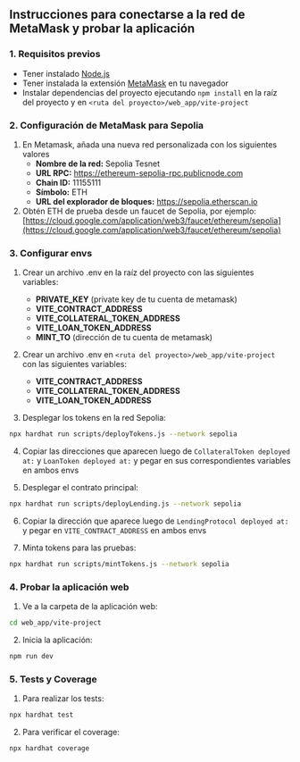 ## Instrucciones para conectarse a la red de MetaMask y probar la aplicación

### 1. Requisitos previos
- Tener instalado [Node.js](https://nodejs.org/)
- Tener instalada la extensión [MetaMask](https://metamask.io/) en tu navegador
- Instalar dependencias del proyecto ejecutando `npm install` en la raíz del proyecto y en `<ruta del proyecto>/web_app/vite-project`

### 2. Configuración de MetaMask para Sepolia
1. En Metamask, añada una nueva red personalizada con los siguientes valores 
   - **Nombre de la red:** Sepolia Tesnet
   - **URL RPC:** https://ethereum-sepolia-rpc.publicnode.com
   - **Chain ID:** 11155111
   - **Símbolo:** ETH
   - **URL del explorador de bloques:** https://sepolia.etherscan.io
2. Obtén ETH de prueba desde un faucet de Sepolia, por ejemplo: [https://cloud.google.com/application/web3/faucet/ethereum/sepolia](https://cloud.google.com/application/web3/faucet/ethereum/sepolia)

### 3. Configurar envs
1. Crear un archivo .env en la raíz del proyecto con las siguientes variables:
    - **PRIVATE_KEY** (private key de tu cuenta de metamask)
    - **VITE_CONTRACT_ADDRESS**
    - **VITE_COLLATERAL_TOKEN_ADDRESS**
    - **VITE_LOAN_TOKEN_ADDRESS**
    - **MINT_TO** (dirección de tu cuenta de metamask)

2. Crear un archivo .env en `<ruta del proyecto>/web_app/vite-project` con las siguientes variables:
    - **VITE_CONTRACT_ADDRESS**
    - **VITE_COLLATERAL_TOKEN_ADDRESS**
    - **VITE_LOAN_TOKEN_ADDRESS**

3. Desplegar los tokens en la red Sepolia:

```bash
npx hardhat run scripts/deployTokens.js --network sepolia
```

4. Copiar las direcciones que aparecen luego de `CollateralToken deployed at:` y `LoanToken deployed at:` y pegar en sus correspondientes variables en ambos envs

5. Desplegar el contrato principal: 
```bash
npx hardhat run scripts/deployLending.js --network sepolia
```

6. Copiar la dirección que aparece luego de `LendingProtocol deployed at:` y pegar en `VITE_CONTRACT_ADDRESS` en ambos envs

7. Minta tokens para las pruebas:

```bash
npx hardhat run scripts/mintTokens.js --network sepolia
```


### 4. Probar la aplicación web
1. Ve a la carpeta de la aplicación web:

```bash
cd web_app/vite-project
```

2. Inicia la aplicación:

```bash
npm run dev
```

### 5. Tests y Coverage

1. Para realizar los tests:
```bash
npx hardhat test
```

2. Para verificar el coverage:
```bash
npx hardhat coverage
```
